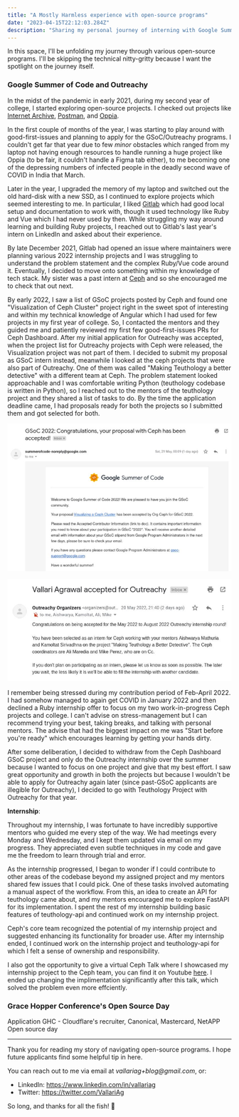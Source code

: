 ```yaml
---
title: "A Mostly Harmless experience with open-source programs"
date: "2023-04-15T22:12:03.284Z"
description: "Sharing my personal journey of interning with Google Summer of Code, Outreachy, and attending Grace Hopper Open Source Day."
---
```


In this space, I'll be unfolding my journey through various open-source programs. I'll be skipping the technical nitty-gritty because I want the spotlight on the journey itself.

### Google Summer of Code and Outreachy

In the midst of the pandemic in early 2021, during my second year of college, I started exploring open-source projects. I checked out projects like [Internet Archive](https://github.com/internetarchive), [Postman](https://github.com/postmanlabs), and [Oppia](https://github.com/oppia/oppia). 

In the first couple of months of the year, I was starting to play around with good-first-issues and planning to apply for the GSoC/Outreachy programs. I couldn't get far that year due to few _minor_ obstacles which ranged from my laptop not having enough resources to handle running a huge project like Oppia (to be fair, it couldn't handle a Figma tab either), to me becoming one of the depressing numbers of infected people in the deadly second wave of COVID in India that March. 

Later in the year, I upgraded the memory of my laptop and switched out the old hard-disk with a new SSD, as I continued to explore projects which seemed interesting to me. In particular, I liked [Gitlab](https://gitlab.com/gitlab-org/gitlab) which had good local setup and documentation to work with, though it used technology like Ruby and Vue which I had never used by then. While struggling my way around learning and building Ruby projects, I reached out to Gitlab's last year's intern on LinkedIn and asked about their experience. 

By late December 2021, Gitlab had opened an issue where maintainers were planning various 2022 internship projects and I was struggling to understand the problem statement and the complex Ruby/Vue code around it. Eventually, I decided to move onto something within my knowledge of tech stack. My sister was a past intern at [Ceph](https://github.com/ceph) and so she encouraged me to check that out next. 

By early 2022, I saw a list of GSoC projects posted by Ceph and found one "Visualization of Ceph Cluster" project right in the sweet spot of interesting and within my technical knowledge of Angular which I had used for few projects in my first year of college. So, I contacted the mentors and they guided me and patiently reviewed my first few good-first-issues PRs for Ceph Dashboard. After my initial application for Outreachy was accepted, when the project list for Outreachy projects with Ceph were released, the Visualization project was not part of them. I decided to submit my proposal as GSoC intern instead, meanwhile I looked at the ceph projects that were also part of Outreachy. One of them was called "Making Teuthology a better detective" with a different team at Ceph. The problem statement looked approachable and I was comfortable writing Python (teuthology codebase is written in Python), so I reached out to the mentors of the teuthology project and they shared a list of tasks to do. By the time the application deadline came, I had proposals ready for both the projects so I submitted them and got selected for both.

![gsoc-email.png](./gsoc-email.png)

![[outreachy-email.png]](./outreachy-email.png)

I remember being stressed during my contribution period of Feb-April 2022. I had somehow managed to again get COVID in January 2022 and then declined a Ruby internship offer to focus on my two work-in-progress Ceph projects and college. I can't advise on stress-management but I can recommend trying your best, taking breaks, and talking with personal mentors. The advise that had the biggest impact on me was "Start before you're ready" which encourages learning by getting your hands dirty.

After some deliberation, I decided to withdraw from the Ceph Dashboard GSoC project and only do the Outreachy internship over the summer because I wanted to focus on one project and give that my best effort. I saw great opportunity and growth in both the projects but because I wouldn't be able to apply for Outreachy again later (since past-GSoC applicants are illegible for Outreachy), I decided to go with Teuthology Project with Outreachy for that year. 

**Internship**:

Throughout my internship, I was fortunate to have incredibly supportive mentors who guided me every step of the way. We had meetings every Monday and Wednesday, and I kept them updated via email on my progress. They appreciated even subtle techniques in my code and gave me the freedom to learn through trial and error.

As the internship progressed, I began to wonder if I could contribute to other areas of the codebase beyond my assigned project and my mentors shared few issues that I could pick. One of these tasks involved automating a manual aspect of the workflow. From this, an idea to create an API for teuthology came about, and my mentors encouraged me to explore FastAPI for its implementation. I spent the rest of my internship building basic features of teuthology-api and continued work on my internship project. 

Ceph's core team recognized the potential of my internship project and suggested enhancing its functionality for broader use. After my internship ended, I continued work on the internship project and teuthology-api for which I felt a sense of ownership and responsibility. 

I also got the opportunity to give a virtual Ceph Talk where I showcased my internship project to the Ceph team, you can find it on Youtube [here](https://www.youtube.com/watch?v=hPt0WbYtDxA). I ended up changing the implimentation significantly after this talk, which solved the problem even more effciently.

### Grace Hopper Conference's Open Source Day

Application
GHC - Cloudflare's recruiter, Canonical, Mastercard, NetAPP  
Open source day


---

Thank you for reading my story of navigating open-source programs. I hope future applicants find some helpful tip in here.

You can reach out to me via email at _vallariag+blog@gmail.com_, or:
- LinkedIn: https://www.linkedin.com/in/vallariag
- Twitter: https://twitter.com/VallariAg


So long, and thanks for all the fish! 🐬


